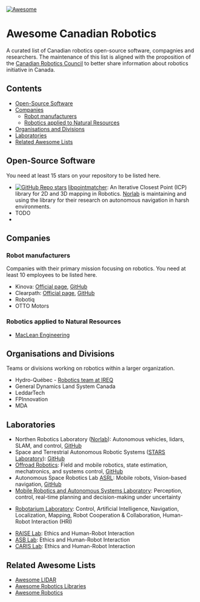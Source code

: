 [![Awesome](https://awesome.re/badge.svg)](https://awesome.re)

# Awesome Canadian Robotics

A curated list of Canadian robotics open-source software, compagnies and researchers.
The maintenance of this list is aligned with the proposition of the [Canadian Robotics Council](https://www.roboticscouncil.ca) to better share information about robotics initiative in Canada.

## Contents

- [Open-Source Software](#open-source-software)
- [Companies](#companies)
  - [Robot manufacturers](#robot-manufacturers)
  - [Robotics applied to Natural Resources](#robotics-applied-to-natural-resources)
- [Organisations and Divisions](#organisations-and-divisions)
- [Laboratories](#laboratories)
- [Related Awesome Lists](#related-awesome-lists)

## Open-Source Software

You need at least 15 stars on your repository to be listed here.

- [![GitHub Repo stars](https://img.shields.io/github/stars/ethz-asl/libpointmatcher?style=social)](https://github.com/ethz-asl/libpointmatcher/stargazers) [libpointmatcher](https://github.com/ethz-asl/libpointmatcher): An Iterative Closest Point (ICP) library for 2D and 3D mapping in Robotics. [Norlab](https://norlab.ulaval.ca) is maintaining and using the library for their research on autonomous navigation in harsh environments.
- TODO
-

## Companies

### Robot manufacturers

Companies with their primary mission focusing on robotics.
You need at least 10 employees to be listed here.

- Kinova: [Official page](https://www.kinovarobotics.com/), [GitHub](https://github.com/Kinovarobotics)
- Clearpath: [Official page](https://clearpathrobotics.com/), [GitHub](https://github.com/clearpathrobotics)
- Robotiq
- OTTO Motors

### Robotics applied to Natural Resources

- [MacLean Engineering](https://macleanengineering.com)


## Organisations and Divisions

Teams or divisions working on robotics within a larger organization.

- Hydro-Québec - [Robotics team at IREQ](http://www.hydroquebec.com/robotics)
- General Dynamics Land System Canada
- LeddarTech
- FPInnovation
- MDA

## Laboratories
<!-- - NOTE: add keywords to lab, it might be hard categorize them as they cover mulitple topics -->

- Northen Robotics Laboratory ([Norlab](https://norlab.ulaval.ca)): Autonomous vehicles, lidars, SLAM, and control, [GitHub](https://github.com/norlab-ulaval)
- Space and Terrestrial Autonomous Robotic Systems ([STARS Laboratory](https://starslab.ca/)): [GitHub](https://github.com/utiasSTARS)
- [Offroad Robotics](https://offroad.engineering.queensu.ca/): Field and mobile robotics, state estimation, mechatronics, and systems control, [GitHub](https://github.com/offroad-robotics)
- Autonomous Space Robotics Lab [ASRL](http://asrl.utias.utoronto.ca/): Mobile robots, Vision-based navigation, [GitHub](https://github.com/utiasASRL)
- [Mobile Robotics and Autonomous Systems Laboratory](https://www.polymtl.ca/robotique-mobile/en): Perception, control, real-time planning and decision-making under uncertainty
<!-- - [Intelligent machine Lab] -->
<!-- - Inna Scharf Lab -->
<!-- - UNB Robotics -->
<!-- - Dartmouth University -->
<!-- - Memorial University -->
<!-- - UMoncton Robotique -->
<!-- - UPEI -->
<!-- - UBC -->
<!-- - UAlberta -->
- [Robotarium Laboratory](https://www.uvs-robotarium-lab.ca/): Control, Artificial Intelligence, Navigation, Localization, Mapping, Robot Cooperation & Collaboration, Human-Robot Interaction (HRI)
<!-- - USherbrooke -->
<!-- - UMontreal -->
<!-- - UQAM - ETS -->
<!-- - McGill -->
<!-- - UOttawa -->
<!-- - UManitoba -->
<!-- - Queens -->
<!-- - York University -->
<!-- - McMaster University -->


<!-- - INRS -->
<!-- - CNRC -->

- [RAISE Lab](https://raise.cim.mcgill.ca): Ethics and Human-Robot Interaction
- [ASB Lab](http://asblab.mie.utoronto.ca): Ethics and Human-Robot Interaction
- [CARIS Lab](https://caris.mech.ubc.ca): Ethics and Human-Robot Interaction

## Related Awesome Lists

- [Awesome LIDAR](https://github.com/szenergy/awesome-lidar/)
- [Awesome Robotics Libraries](http://jslee02.github.io/awesome-robotics-libraries/)
- [Awesome Robotics](https://github.com/ahundt/awesome-robotics#point-clouds)
